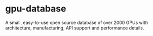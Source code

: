 # gpu-database
A small, easy-to-use open source database of over 2000 GPUs with architecture, manufacturing, API support and performance details.
